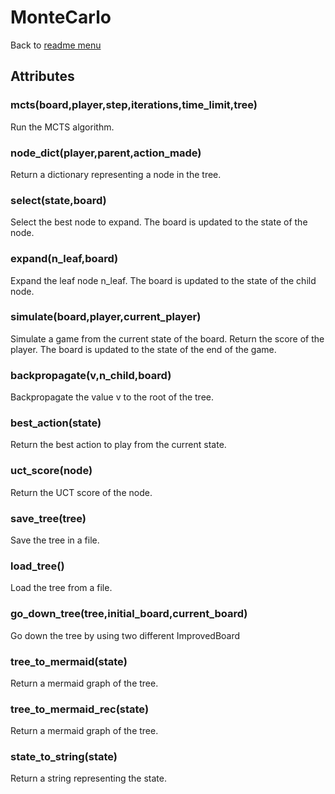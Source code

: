 # MonteCarlo
Back to [readme menu](../README.md)

## Attributes
### mcts(board,player,step,iterations,time_limit,tree)
Run the MCTS algorithm.
### node_dict(player,parent,action_made)
Return a dictionary representing a node in the tree.
### select(state,board)
Select the best node to expand. The board is updated to the state of the node.
### expand(n_leaf,board)
Expand the leaf node n_leaf. The board is updated to the state of the child node.
### simulate(board,player,current_player)
Simulate a game from the current state of the board. Return the score of the player. The board is updated to the state of the end of the game.
### backpropagate(v,n_child,board)
Backpropagate the value v to the root of the tree.
### best_action(state)
Return the best action to play from the current state.
### uct_score(node)
Return the UCT score of the node.
### save_tree(tree)
Save the tree in a file.
### load_tree()
Load the tree from a file.
### go_down_tree(tree,initial_board,current_board)
Go down the tree by using two different ImprovedBoard
### tree_to_mermaid(state)
Return a mermaid graph of the tree.
### tree_to_mermaid_rec(state)
Return a mermaid graph of the tree.
### state_to_string(state)
Return a string representing the state.
